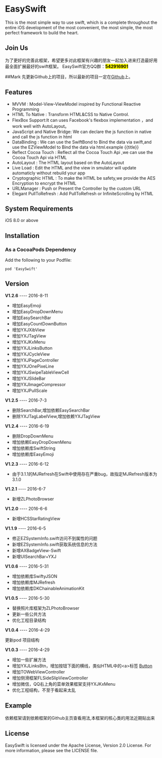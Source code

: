 # EasySwift
This is the most simple way to use swift, which is a complete throughout the entire iOS development of the most convenient, the most simple, the most perfect framework to build the heart.

## Join Us 
为了更好的完善此框架，希望更多对此框架有兴趣的朋友一起加入进来打造最好用最全面扩展最好的swift框架。
EasySwift官方QQ群：<mark>**542916901**</mark>

##Mark
先更新Github上的项目，所以最新的项目一定在[Github](https://github.com/stubbornnessness)上。

## Features
* MVVM : Model-View-ViewModel inspired by Functional Reactive Programming
* HTML To Native : Transform HTML&CSS to Native Control.
* FlexBox Support:It can uses Facebook's flexbox implementation ，and work well with AutoLayout。
* JavaScript and Native Bridge: We can declare the js function in native and call the js function in html
* DataBinding : We can use the SwiftBond to Bind the data via swift,and use the EZViewModel to Bind the data via html.example {{title}}
* Reflect Cocoa Touch : Reflect all the Cocoa Touch Api ,we can use the Cocoa Touch Api via HTML
* AutoLayout : The HTML layout based on the AutoLayout
* Live Load : Edit the HTML and the view in smulator will update automaticly without rebuild your app
* Cryptographic HTML : To make the HTML be safety,we provide the AES Encryption to encrypt the HTML
* URLManager : Push or Present the Controller by the custom URL
* Elegant PullToRefresh : Add PullToRefresh or InfiniteScrolling by HTML

## System Requirements
iOS 8.0 or above

## Installation
### As a CocoaPods Dependency
Add the following to your Podfile:

	pod 'EasySwift'
	
## Version
**V1.2.6** ---- 2016-8-11

* 增加EasyEmoji
* 增加EasyDropDownMenu
* 增加EasySearchBar
* 增加EasyCountDownButton
* 增加YXJXibView
* 增加YXJTagView
* 增加YXJKxMenu
* 增加YXJLinksButton
* 增加YXJCycleView
* 增加YXJPageController
* 增加YXJOnePixeLine
* 增加YXJSwipeTableViewCell
* 增加YXJSlideBar
* 增加YXJImageCompressor
* 增加YXJPullScale


**V1.2.5** ---- 2016-7-3

* 删除SearchBar,增加依赖EasySearchBar
* 删除YXJTagLabelView,增加依赖YXJTagView


**V1.2.4** ---- 2016-6-19

* 删除DropDownMenu
* 增加依赖EasyDropDownMenu
* 增加依赖库SwiftString
* 增加依赖库EasyEmoji

**V1.2.3** ---- 2016-6-12

* 由于3.1.1的MJRefresh在Swift中使用存在严重bug，故指定MJRefresh版本为3.1.0

**V1.2.1** ---- 2016-6-7

* 新增ZLPhotoBrowser


**V1.2.0** ---- 2016-6-6

* 新增HCSStarRatingView

**V1.1.9** ---- 2016-6-5

* 修正EZSystemInfo.swift访问不到属性的问题
* 新增EZSystemInfo.swift获取系统信息的方法
* 新增AXBadgeView-Swift
* 新增UISearchBar+YXJ

**V1.0.6** ---- 2016-5-31

* 增加依赖库SwiftyJSON
* 增加依赖库MJRefresh
* 增加依赖库DKChainableAnimationKit
  
**V1.0.5** ---- 2016-5-30

* 替换照片库框架为ZLPhotoBrowser
* 更新一些公共方法
* 优化工程目录结构


**V1.0.4** ---- 2016-4-29 

更新pod 项目结构

**V1.0.3** ---- 2016-4-29 

* 增加一些扩展方法
* 增加YXJLinksBtn，增加按钮下面的横线，类似HTML中的\<a>标签 [Button]()
* 增加TOWebViewController
* 增加侧滑框架FLSideSlipViewController
* 增加微信，QQ右上角的菜单效果框架支持YXJKxMenu
* 优化工程结构，不至于看起来太乱
	
## Example
依赖框架请到依赖框架的Github主页查看用法,本框架的核心类的用法近期贴出来

## License
EasySwift is licensed under the Apache License, Version 2.0 License. For more information, please see the LICENSE file.
